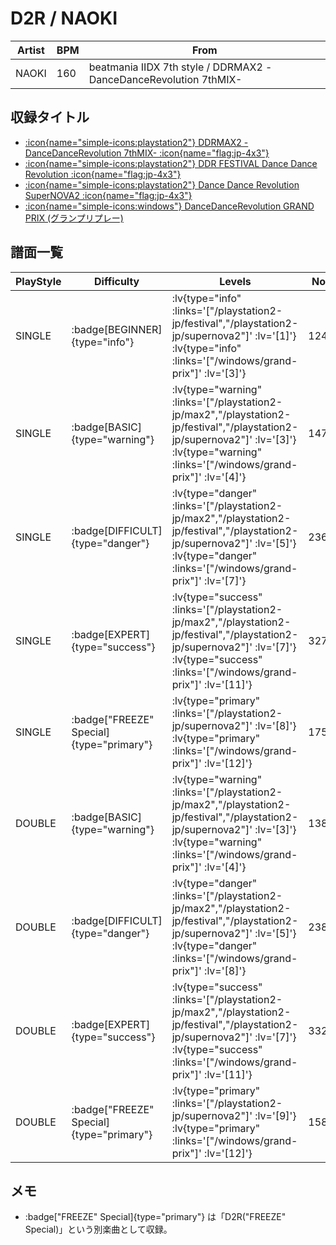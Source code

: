 # D2R / NAOKI

|Artist|BPM|From|
|------|---|----|
|NAOKI|160|beatmania IIDX 7th style / DDRMAX2 -DanceDanceRevolution 7thMIX-|

## 収録タイトル

- [ :icon{name="simple-icons:playstation2"} DDRMAX2 -DanceDanceRevolution 7thMIX- :icon{name="flag:jp-4x3"} ](/playstation2-jp/max2)
- [ :icon{name="simple-icons:playstation2"} DDR FESTIVAL Dance Dance Revolution :icon{name="flag:jp-4x3"} ](/playstation2-jp/festival)
- [ :icon{name="simple-icons:playstation2"} Dance Dance Revolution SuperNOVA2 :icon{name="flag:jp-4x3"} ](/playstation2-jp/supernova2)
- [ :icon{name="simple-icons:windows"} DanceDanceRevolution GRAND PRIX (グランプリプレー)](/windows/grand-prix)

## 譜面一覧

|PlayStyle|Difficulty|Levels|Notes|Movie|
|---------|----------|------|-----|-----|
|SINGLE| :badge[BEGINNER]{type="info"} | :lv{type="info" :links='["/playstation2-jp/festival","/playstation2-jp/supernova2"]' :lv='[1]'}  :lv{type="info" :links='["/windows/grand-prix"]' :lv='[3]'} |124/0||
|SINGLE| :badge[BASIC]{type="warning"} | :lv{type="warning" :links='["/playstation2-jp/max2","/playstation2-jp/festival","/playstation2-jp/supernova2"]' :lv='[3]'}  :lv{type="warning" :links='["/windows/grand-prix"]' :lv='[4]'} |147/5||
|SINGLE| :badge[DIFFICULT]{type="danger"} | :lv{type="danger" :links='["/playstation2-jp/max2","/playstation2-jp/festival","/playstation2-jp/supernova2"]' :lv='[5]'}  :lv{type="danger" :links='["/windows/grand-prix"]' :lv='[7]'} |236/29||
|SINGLE| :badge[EXPERT]{type="success"} | :lv{type="success" :links='["/playstation2-jp/max2","/playstation2-jp/festival","/playstation2-jp/supernova2"]' :lv='[7]'}  :lv{type="success" :links='["/windows/grand-prix"]' :lv='[11]'} |327/7||
|SINGLE| :badge["FREEZE" Special]{type="primary"} | :lv{type="primary" :links='["/playstation2-jp/supernova2"]' :lv='[8]'}  :lv{type="primary" :links='["/windows/grand-prix"]' :lv='[12]'} |175/67||
|DOUBLE| :badge[BASIC]{type="warning"} | :lv{type="warning" :links='["/playstation2-jp/max2","/playstation2-jp/festival","/playstation2-jp/supernova2"]' :lv='[3]'}  :lv{type="warning" :links='["/windows/grand-prix"]' :lv='[4]'} |138/4||
|DOUBLE| :badge[DIFFICULT]{type="danger"} | :lv{type="danger" :links='["/playstation2-jp/max2","/playstation2-jp/festival","/playstation2-jp/supernova2"]' :lv='[5]'}  :lv{type="danger" :links='["/windows/grand-prix"]' :lv='[8]'} |238/10||
|DOUBLE| :badge[EXPERT]{type="success"} | :lv{type="success" :links='["/playstation2-jp/max2","/playstation2-jp/festival","/playstation2-jp/supernova2"]' :lv='[7]'}  :lv{type="success" :links='["/windows/grand-prix"]' :lv='[11]'} |332/0||
|DOUBLE| :badge["FREEZE" Special]{type="primary"} | :lv{type="primary" :links='["/playstation2-jp/supernova2"]' :lv='[9]'}  :lv{type="primary" :links='["/windows/grand-prix"]' :lv='[12]'} |158/54||

## メモ

- :badge["FREEZE" Special]{type="primary"} は「D2R("FREEZE" Special)」という別楽曲として収録。

